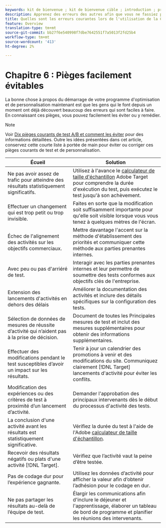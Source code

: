 ```yaml
---
keywords: kit de bienvenue ; kit de bienvenue cible ; introduction ; prise en main
description: Apprenez des erreurs des autres afin que vous ne fassiez pas les mêmes erreurs lorsque vous utilisez Adobe Target dans le cadre de votre stratégie de test et de personnalisation.
title: Quelles sont les erreurs courantes lors de l'utilisation de la Cible et comment puis-je les éviter ?
feature: Overview
translation-type: tm+mt
source-git-commit: bb27f6e540998f7dbe7642551f7a5013f2fd25b4
workflow-type: tm+mt
source-wordcount: '413'
ht-degree: 2%

---
```



# Chapitre 6 : Pièges facilement évitables

La bonne chose à propos du démarrage de votre programme d&#39;optimisation et de personnalisation maintenant est que les gens qui le font depuis un moment ont déjà découvert beaucoup des erreurs qui sont faciles à faire. En connaissant ces pièges, vous pouvez facilement les éviter ou y remédier.

>[!NOTE]
>
>Voir [Dix pièges courants de test A/B et comment les éviter](/help/c-activities/t-test-ab/common-ab-testing-pitfalls.md) pour des informations détaillées. Outre les idées présentées dans cet article, conservez cette courte liste à portée de main pour éviter ou corriger ces pièges courants de test et de personnalisation.

| Écueil | Solution |
| --- | --- |
| Ne pas avoir assez de trafic pour atteindre des résultats statistiquement significatifs. | Utilisez à l&#39;avance le [calculateur de taille d&#39;échantillon](https://docs.adobe.com/content/target-microsite/testcalculator.html) Adobe Target pour comprendre la durée d&#39;exécution du test, puis exécutez le test jusqu&#39;à son achèvement. |
| Effectuer un changement qui est trop petit ou trop invisible. | Faites en sorte que la modification soit suffisamment importante pour qu&#39;elle soit visible lorsque vous vous tenez à quelques mètres de l&#39;écran. |
| Échec de l&#39;alignement des activités sur les objectifs commerciaux. | Mettre davantage l&#39;accent sur la méthode d&#39;établissement des priorités et communiquer cette méthode aux parties prenantes internes. |
| Avec peu ou pas d&#39;arriéré de test. | Interagir avec les parties prenantes internes et leur permettre de soumettre des tests conformes aux objectifs clés de l&#39;entreprise. |
| Extension des lancements d&#39;activités en dehors des délais | Améliorer la documentation des activités et inclure des détails spécifiques sur la configuration des tests. |
| Sélection de données de mesures de réussite d’activité qui n’aident pas à la prise de décision. | Document de toutes les Principales mesures de test et inclut des mesures supplémentaires pour obtenir des informations supplémentaires. |
| Effectuer des modifications pendant le test susceptibles d’avoir un impact sur les résultats. | Tenir à jour un calendrier des promotions à venir et des modifications du site. Communiquez clairement [!DNL Target] lancements d&#39;activité pour éviter les conflits. |
| Modification des expériences ou des critères de test à proximité d’un lancement d’activité. | Demander l&#39;approbation des principaux intervenants dès le début du processus d&#39;activité des tests. |
| La conclusion d&#39;une activité avant les résultats est statistiquement significative. | Vérifiez la durée du test à l&#39;aide de l&#39;Adobe [calculateur de taille d&#39;échantillon](https://docs.adobe.com/content/target-microsite/testcalculator.html). |
| Recevoir des résultats négatifs ou plats d&#39;une activité [!DNL Target]. | Vérifiez que l’activité vaut la peine d’être testée. |
| Pas de codage dur pour l’expérience gagnante. | Utilisez les données d’activité pour afficher la valeur afin d’obtenir l’adhésion pour le codage en dur. |
| Ne pas partager les résultats au-delà de l’équipe de test. | Élargir les communications afin d&#39;inclure le déjeuner et l&#39;apprentissage, élaborer un tableau de bord de programme et planifier les réunions des intervenants. |
